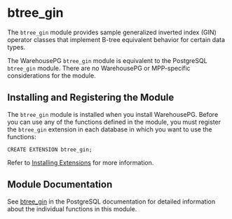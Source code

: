 # btree\_gin 

The `btree_gin` module provides sample generalized inverted index \(GIN\) operator classes that implement B-tree equivalent behavior for certain data types.

The WarehousePG `btree_gin` module is equivalent to the PostgreSQL `btree_gin` module. There are no WarehousePG or MPP-specific considerations for the module.

## <a id="topic_reg"></a>Installing and Registering the Module 

The `btree_gin` module is installed when you install WarehousePG. Before you can use any of the functions defined in the module, you must register the `btree_gin` extension in each database in which you want to use the functions:

```
CREATE EXTENSION btree_gin;
```

Refer to [Installing Extensions](../../install_guide/install_extensions.html) for more information.

## <a id="topic_info"></a>Module Documentation 

See [btree\_gin](https://www.postgresql.org/docs/12/btree-gin.html) in the PostgreSQL documentation for detailed information about the individual functions in this module.

